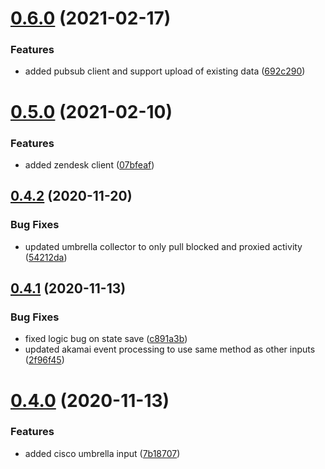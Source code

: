 # [0.6.0](https://github.com/rfizzle/log-collector/compare/v0.5.0...v0.6.0) (2021-02-17)


### Features

* added pubsub client and support upload of existing data ([692c290](https://github.com/rfizzle/log-collector/commit/692c2906a75fca85aaf0bfdcfe15b3157a0f0349))



# [0.5.0](https://github.com/rfizzle/log-collector/compare/v0.4.2...v0.5.0) (2021-02-10)


### Features

* added zendesk client ([07bfeaf](https://github.com/rfizzle/log-collector/commit/07bfeafb097e2ad864f0c2f27ba6624877f21a8b))



## [0.4.2](https://github.com/rfizzle/log-collector/compare/v0.4.1...v0.4.2) (2020-11-20)


### Bug Fixes

* updated umbrella collector to only pull blocked and proxied activity ([54212da](https://github.com/rfizzle/log-collector/commit/54212da60e30a9fb1bf2c451185b959f10c8683e))



## [0.4.1](https://github.com/rfizzle/log-collector/compare/v0.4.0...v0.4.1) (2020-11-13)


### Bug Fixes

* fixed logic bug on state save ([c891a3b](https://github.com/rfizzle/log-collector/commit/c891a3bd48fb8c38d579ad2dcabc02079e438a73))
* updated akamai event processing to use same method as other inputs ([2f96f45](https://github.com/rfizzle/log-collector/commit/2f96f459c67d15b0edde807fc6afa7489374c7a1))



# [0.4.0](https://github.com/rfizzle/log-collector/compare/v0.3.1...v0.4.0) (2020-11-13)


### Features

* added cisco umbrella input ([7b18707](https://github.com/rfizzle/log-collector/commit/7b187074ef5a99e7e23578bb60bbef1e9c4afe9a))



